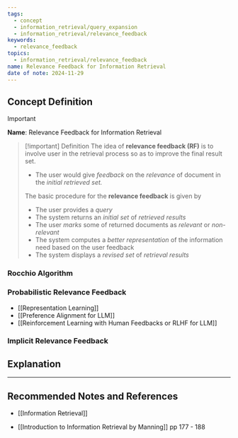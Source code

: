 ```yaml
---
tags:
  - concept
  - information_retrieval/query_expansion
  - information_retrieval/relevance_feedback
keywords:
  - relevance_feedback
topics:
  - information_retrieval/relevance_feedback
name: Relevance Feedback for Information Retrieval
date of note: 2024-11-29
---
```


## Concept Definition

>[!important]
>**Name**: Relevance Feedback for Information Retrieval

>[!important] Definition
>The idea of **relevance feedback (RF)** is to involve user in the retrieval process so as to improve the final result set.
>- The user would give *feedback* on the *relevance* of document in the *initial retrieved set.*
>
>The basic procedure for the **relevance feedback** is given by 
>- The user provides a *query*
>- The system returns an *initial set* of *retrieved results*
>- The user *marks* some of returned documents as *relevant* or *non-relevant*
>- The system computes a *better representation* of the information need based on the user feedback
>- The system displays a *revised set* of *retrieval results*


### Rocchio Algorithm





### Probabilistic Relevance Feedback


- [[Representation Learning]]
- [[Preference Alignment for LLM]]
- [[Reinforcement Learning with Human Feedbacks or RLHF for LLM]]


### Implicit Relevance Feedback





## Explanation





-----------
##  Recommended Notes and References


- [[Information Retrieval]]

- [[Introduction to Information Retrieval by Manning]] pp 177 - 188